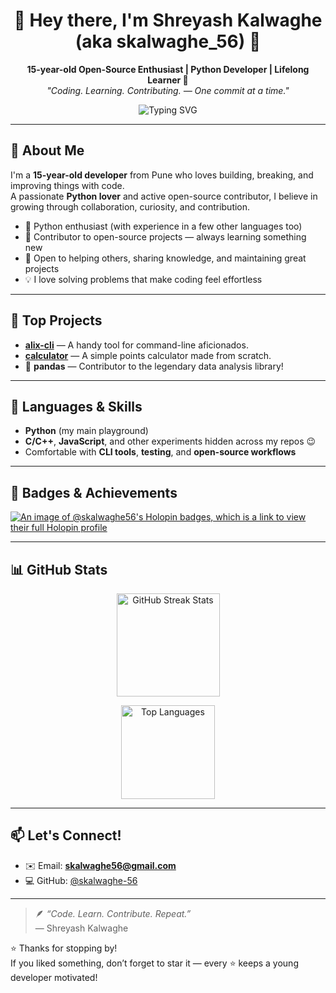 <h1 align="center">🌟 Hey there, I'm <b>Shreyash Kalwaghe</b> (aka skalwaghe_56) 👋</h1>
<p align="center">
  <b>15-year-old Open-Source Enthusiast | Python Developer | Lifelong Learner 🚀</b><br>
  <i>"Coding. Learning. Contributing. — One commit at a time."</i>
</p>

<p align="center">
  <img src="https://readme-typing-svg.herokuapp.com?font=Fira+Code&weight=600&size=20&duration=2500&pause=1000&color=00F5C8&center=true&vCenter=true&width=650&lines=Building+the+Future,+One+Commit+at+a+Time+⚡;15+and+Already+Shipping+Ideas+🚀;Turning+Dreams+into+Code+💻;Creating+Impact,+Not+Just+Projects+🌍;Disrupting+the+Ordinary+with+Extraordinary+Code+🔥" alt="Typing SVG" />
</p>

---

## 🚀 About Me
I'm a **15-year-old developer** from Pune who loves building, breaking, and improving things with code.  
A passionate **Python lover** and active open-source contributor, I believe in growing through collaboration, curiosity, and contribution.  

- 🐍 Python enthusiast (with experience in a few other languages too)  
- 🧩 Contributor to open-source projects — always learning something new  
- 💬 Open to helping others, sharing knowledge, and maintaining great projects  
- 💡 I love solving problems that make coding feel effortless  

---

## 🌟 Top Projects
- **[alix-cli](https://github.com/TheDevOpsBlueprint/alix-cli)** — A handy tool for command-line aficionados.  
- **[calculator](https://arcadepointspro.vercel.app)** — A simple points calculator made from scratch.
- 🐼 **pandas** — Contributor to the legendary data analysis library!  

---

## 🧠 Languages & Skills
- **Python** (my main playground)  
- **C/C++**, **JavaScript**, and other experiments hidden across my repos 😉  
- Comfortable with **CLI tools**, **testing**, and **open-source workflows**  

---

## 🏅 Badges & Achievements
[![An image of @skalwaghe56's Holopin badges, which is a link to view their full Holopin profile](https://holopin.me/skalwaghe56)](https://holopin.io/@skalwaghe56)

---

## 📊 GitHub Stats

<p align="center">
  <picture>
    <source 
      srcset="https://github-readme-streak-stats.herokuapp.com?user=skalwaghe-56&theme=tokyonight"
      media="(prefers-color-scheme: dark)" />
    <source 
      srcset="https://github-readme-streak-stats.herokuapp.com?user=skalwaghe-56&theme=default"
      media="(prefers-color-scheme: light)" />
    <img src="https://github-readme-streak-stats.herokuapp.com?user=skalwaghe-56" height="165" alt="GitHub Streak Stats" />
  </picture>
</p>

<p align="center">
  <picture>
    <source 
      srcset="https://github-readme-stats.vercel.app/api/top-langs/?username=skalwaghe-56&layout=compact&theme=tokyonight"
      media="(prefers-color-scheme: dark)" />
    <source 
      srcset="https://github-readme-stats.vercel.app/api/top-langs/?username=skalwaghe-56&layout=compact&theme=default"
      media="(prefers-color-scheme: light)" />
    <img src="https://github-readme-stats.vercel.app/api/top-langs/?username=skalwaghe-56&layout=compact" height="150" alt="Top Languages" />
  </picture>
</p>

---

## 📫 Let's Connect!
- ✉️ Email: **skalwaghe56@gmail.com**  
- 💻 GitHub: [@skalwaghe-56](https://github.com/skalwaghe-56)  

---

> 🪶 *“Code. Learn. Contribute. Repeat.”*  
> — Shreyash Kalwaghe  

⭐ Thanks for stopping by!  
If you liked something, don’t forget to star it — every ⭐ keeps a young developer motivated!
